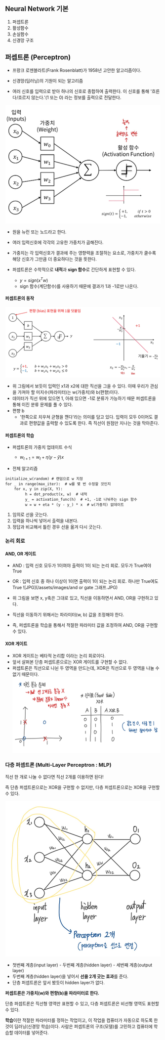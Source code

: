 ## Neural Network 기본
1. 퍼셉트론
2. 활성함수
3. 손실함수
4. 신경망 구조

## 퍼셉트론 (Perceptron)

- 프랑크 로젠블라트(Frank Rosenblatt)가 1958년 고안한 알고리즘이다.
- 신경망(딥러닝)의 기원이 되는 알고리즘

- 여러 신호를 입력으로 받아 하나의 신호로 종합하여 출력한다. 이 신호를 통해 '흐른다/흐르지 않는다.'(1 또는 0) 라는 정보를 출력으로 전달한다.

![JPG](/assets/images/IMG_1171.JPG)

- 원을 뉴런 또는 노드라고 한다.
- 여러 입력신호에 각각의 고유한 가중치가 곱해진다. 
- 가중치는 각 입력신호가 결과에 주는 영향력을 조절하는 요소로, 가중치가 클수록 해당 신호가 그만큼 더 중요하다는 것을 뜻한다.


- 퍼셉트론은 수학적으로 **내적**과 **sign 함수**로 간단하게 표현할 수 있다.
    - $y = sign(x^Tw)$
    - sign 함수(계단함수)를 사용하기 때문에 결과가 1과 -1로만 나온다. 
    
#### 퍼셉트론의 동작

![JPG](/assets/images/IMG_1172.JPG)

- 위 그림에서 보듯이 입력인 x1과 x2에 대한 직선을 그을 수 있다. 이때 우리가 관심을 가져아 할 미지수(파라미터)는 w(가중치)와 b(편향)이다.
- 데이터가 직선 위에 있으면 1, 아래 있으면 -1로 분류가 가능하기 때문 퍼셉트론을 통해 이진 분류 문제를 풀 수 있다.
- 편향 b
     - '한쪽으로 치우쳐 균형을 깬다'라는 의미를 담고 있다. 입력이 모두 0이어도 결과로 편향값을 출력할 수 있도록 한다. 즉 직선이 원점만 지나는 것을 막아준다.


#### 퍼셉트론의 학습
- 퍼셉트론의 가중치 업데이트 수식
    - $w_{t+1} = w_t + \eta(y - \hat{y})x$


- 전체 알고리즘
```
initialize_w(random) # 랜덤으로 w 지정
for _ in range(max_iter):  # w를 몇 번 수정할 것인지
    for x, y in zip(X, Y):
         h = dot_product(x, w)  # 내적
         y_ = activation_func(h)  # +1, -1로 나눠주는 sign 함수
         w = w + eta * (y - y_) * x  # w(가중치) 없데이트
```
1. 임의로 선을 긋는다.
2. 입력을 하나씩 넣어서 출력을 내본다.
3. 정답과 비교해서 틀린 경우 선을 옮겨 다시 긋는다.

### 논리 회로

#### AND, OR 게이트
- AND : 입력 신호 모두가 1이여야 출력이 1이 되는 논리 회로. 모두가 True여야 True
- OR : 입력 신호 중 하나 이상이 1이면 출력이 1이 되는 논리 회로. 하나만 True여도 True
![JPG](/assets/images/and or gate 그래프.JPG)

- 위 그림을 보면 x, y축은 그대로 있고, 직선을 이동하면서 AND, OR을 구현하고 있다. 
- 직선을 이동하기 위해서는 파라미터(w, b) 값을 조정해야 한다.
- 즉, 퍼셉트론을 학습을 통해서 적절한 파라미터 값을 조정하여 AND, OR을 구현할 수 있다.

#### XOR 게이트
- XOR 게이트는 베타적 논리합 이라는 논리 회로이다.
- 앞서 살펴본 단층 퍼셉트론으로는 XOR 게이트를 구현할 수 없다. 
- 퍼셉트론은 직선으로 나뉜 두 영역을 만드는데, XOR은 직선으로 두 영역을 나눌 수 없기 때문이다.
![JPG](/assets/images/IMG_1174.JPG)

### 다층 퍼셉트론 (Multi-Layer Perceptron : MLP)

직선 한 개로 나눌 수 없다면 직선 2개를 이용하면 된다!

즉 단층 퍼셉트론으로는 XOR을 구현할 수 없지만, 다층 퍼셉트론으로는 XOR을 구현할 수 있다.

![JPG](/assets/images/IMG_1175.JPG)

- 첫번째 계층(input layer) - 두번째 계층(hidden layer) - 세번째 계층(output layer)
- 두번째 계층(hidden layer)을 넣어서 **선을 2개 긋는 효과**를 준다.
- 단층 퍼셉트론은 앞서 봤듯이 hidden layer가 없다.

**퍼셉트론은 가중치(w)와 편향(b)을 파라미터로 한다.**

단층 퍼셉트론은 직선형 영역만 표현할 수 있고, 다층 퍼셉트론은 비선형 영역도 표현할 수 있다.

**학습**이란 적절한 파라미터를 정하는 작업이고, 이 작업을 컴퓨터가 자동으로 하도록 한 것이 딥러닝(신경망 학습)이다. 사람은 퍼셉트론의 구조(모델)를 고민하고 컴퓨터에 학습할 데이터를 넣어준다.
